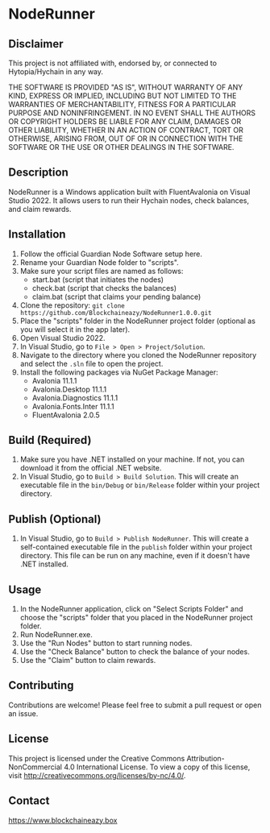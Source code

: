 # NodeRunner

## Disclaimer

This project is not affiliated with, endorsed by, or connected to Hytopia/Hychain in any way.

THE SOFTWARE IS PROVIDED "AS IS", WITHOUT WARRANTY OF ANY KIND, EXPRESS OR IMPLIED, INCLUDING BUT NOT LIMITED TO THE WARRANTIES OF MERCHANTABILITY, FITNESS FOR A PARTICULAR PURPOSE AND NONINFRINGEMENT. IN NO EVENT SHALL THE AUTHORS OR COPYRIGHT HOLDERS BE LIABLE FOR ANY CLAIM, DAMAGES OR OTHER LIABILITY, WHETHER IN AN ACTION OF CONTRACT, TORT OR OTHERWISE, ARISING FROM, OUT OF OR IN CONNECTION WITH THE SOFTWARE OR THE USE OR OTHER DEALINGS IN THE SOFTWARE.

## Description

NodeRunner is a Windows application built with FluentAvalonia on Visual Studio 2022. It allows users to run their Hychain nodes, check balances, and claim rewards.

## Installation

1. Follow the official Guardian Node Software setup here.
2. Rename your Guardian Node folder to "scripts".
3. Make sure your script files are named as follows:
    - start.bat (script that initiates the nodes)
    - check.bat (script that checks the balances)
    - claim.bat (script that claims your pending balance)
4. Clone the repository: `git clone https://github.com/Blockchaineazy/NodeRunner1.0.0.git`
5. Place the "scripts" folder in the NodeRunner project folder (optional as you will select it in the app later).
6. Open Visual Studio 2022.
7. In Visual Studio, go to `File > Open > Project/Solution`.
8. Navigate to the directory where you cloned the NodeRunner repository and select the `.sln` file to open the project.
9. Install the following packages via NuGet Package Manager:
    - Avalonia 11.1.1
    - Avalonia.Desktop 11.1.1
    - Avalonia.Diagnostics 11.1.1
    - Avalonia.Fonts.Inter 11.1.1
    - FluentAvalonia 2.0.5

## Build (Required)

1. Make sure you have .NET installed on your machine. If not, you can download it from the official .NET website.
2. In Visual Studio, go to `Build > Build Solution`. This will create an executable file in the `bin/Debug` or `bin/Release` folder within your project directory.

## Publish (Optional)

1. In Visual Studio, go to `Build > Publish NodeRunner`. This will create a self-contained executable file in the `publish` folder within your project directory. This file can be run on any machine, even if it doesn't have .NET installed.

## Usage

1. In the NodeRunner application, click on "Select Scripts Folder" and choose the "scripts" folder that you placed in the NodeRunner project folder.
2. Run NodeRunner.exe.
3. Use the "Run Nodes" button to start running nodes.
4. Use the "Check Balance" button to check the balance of your nodes.
5. Use the "Claim" button to claim rewards.

## Contributing

Contributions are welcome! Please feel free to submit a pull request or open an issue.

## License

This project is licensed under the Creative Commons Attribution-NonCommercial 4.0 International License. To view a copy of this license, visit http://creativecommons.org/licenses/by-nc/4.0/.

## Contact
https://www.blockchaineazy.box
